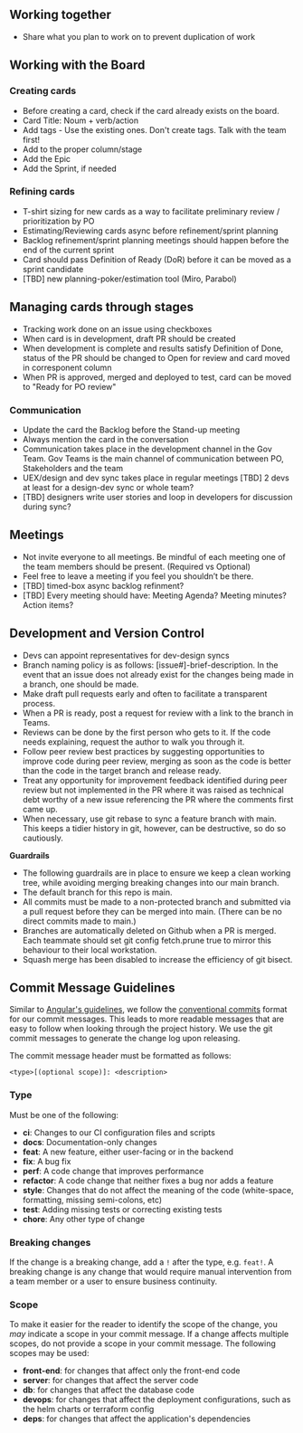 ## Working together

- Share what you plan to work on to prevent duplication of work

## Working with the Board

### Creating cards

- Before creating a card, check if the card already exists on the board.
- Card Title: Noum + verb/action
- Add tags - Use the existing ones. Don't create tags. Talk with the team first!
- Add to the proper column/stage
- Add the Epic
- Add the Sprint, if needed

### Refining cards

- T-shirt sizing for new cards as a way to facilitate preliminary review / prioritization by PO
- Estimating/Reviewing cards async before refinement/sprint planning
- Backlog refinement/sprint planning meetings should happen before the end of the current sprint 
- Card should pass Definition of Ready (DoR) before it can be moved as a sprint candidate
- [TBD] new planning-poker/estimation tool (Miro, Parabol)

## Managing cards through stages

- Tracking work done on an issue using checkboxes
- When card is in development, draft PR should be created
- When development is complete and results satisfy Definition of Done, status of the PR should be changed to Open for review and card moved in corresponent column
- When PR is approved, merged and deployed to test, card can be moved to "Ready for PO review" 

### Communication

- Update the card the Backlog before the Stand-up meeting
- Always mention the card in the conversation
- Communication takes place in the development channel in the Gov Team. Gov Teams is the main channel of communication between PO, Stakeholders and the team
- UEX/design and dev sync takes place in regular meetings [TBD] 2 devs at least for a design-dev sync or whole team?
- [TBD] designers write user stories and loop in developers for discussion during sync?

## Meetings

- Not invite everyone to all meetings. Be mindful of each meeting one of the team members should be present. (Required vs Optional)
- Feel free to leave a meeting if you feel you shouldn’t be there.
- [TBD] timed-box async backlog refinment?
- [TBD] Every meeting should have: Meeting Agenda? Meeting minutes? Action items?

## Development and Version Control

- Devs can appoint representatives for dev-design syncs
- Branch naming policy is as follows: [issue#]-brief-description. In the event that an issue does not already exist for the changes being made in a branch, one should be made.
- Make draft pull requests early and often to facilitate a transparent process.
- When a PR is ready, post a request for review with a link to the branch in Teams.
- Reviews can be done by the first person who gets to it. If the code needs explaining, request the author to walk you through it.
- Follow peer review best practices by suggesting opportunities to improve code during peer review, merging as soon as the code is better than the code in the target branch and release ready.
- Treat any opportunity for improvement feedback identified during peer review but not implemented in the PR where it was raised as technical debt worthy of a new issue referencing the PR where the comments first came up.
- When necessary, use git rebase to sync a feature branch with main. This keeps a tidier history in git, however, can be destructive, so do so cautiously.

**Guardrails**

- The following guardrails are in place to ensure we keep a clean working tree, while avoiding merging breaking changes into our main branch.
- The default branch for this repo is main.
- All commits must be made to a non-protected branch and submitted via a pull request before they can be merged into main. (There can be no direct commits made to main.)
- Branches are automatically deleted on Github when a PR is merged. Each teammate should set git config fetch.prune true to mirror this behaviour to their local workstation.
- Squash merge has been disabled to increase the efficiency of git bisect.

## Commit Message Guidelines

Similar to [Angular's guidelines](https://github.com/angular/angular/blob/22b96b9/CONTRIBUTING.md#-commit-message-guidelines), we follow the [conventional commits](https://www.conventionalcommits.org/en/v1.0.0/) format for our commit messages. This leads to more readable messages that are easy to follow when looking through the project history. We use the git commit messages to generate the change log upon releasing.

The commit message header must be formatted as follows:

`<type>[(optional scope)]: <description>`

### Type

Must be one of the following:

- **ci**: Changes to our CI configuration files and scripts
- **docs**: Documentation-only changes
- **feat**: A new feature, either user-facing or in the backend
- **fix**: A bug fix
- **perf**: A code change that improves performance
- **refactor**: A code change that neither fixes a bug nor adds a feature
- **style**: Changes that do not affect the meaning of the code (white-space, formatting, missing semi-colons, etc)
- **test**: Adding missing tests or correcting existing tests
- **chore**: Any other type of change

### Breaking changes

If the change is a breaking change, add a `!` after the type, e.g. `feat!`. A breaking change is any change that would require manual intervention from a team member or a user to ensure business continuity.

### Scope

To make it easier for the reader to identify the scope of the change, you _may_ indicate a scope in your commit message.
If a change affects multiple scopes, do not provide a scope in your commit message.
The following scopes may be used:

- **front-end**: for changes that affect only the front-end code
- **server**: for changes that affect the server code
- **db**: for changes that affect the database code
- **devops**: for changes that affect the deployment configurations, such as the helm charts or terraform config
- **deps**: for changes that affect the application's dependencies
